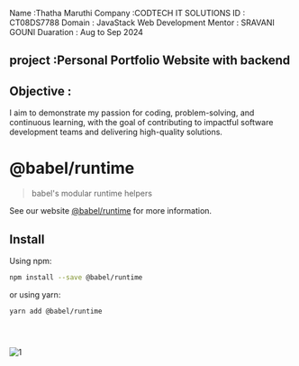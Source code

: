 Name :Thatha Maruthi
Company :CODTECH IT SOLUTIONS
ID : CT08DS7788
Domain : JavaStack Web Development
Mentor : SRAVANI GOUNI
Duaration : Aug to Sep 2024
## project :Personal Portfolio Website with backend
## Objective : 
I aim to demonstrate my passion for coding, problem-solving, and continuous learning, with the goal of contributing to impactful software development teams and delivering high-quality solutions.
# @babel/runtime

> babel's modular runtime helpers

See our website [@babel/runtime](https://babeljs.io/docs/babel-runtime) for more information.

## Install

Using npm:

```sh
npm install --save @babel/runtime

```



or using yarn:






```sh
yarn add @babel/runtime





```
![1](https://github.com/user-attachments/assets/549b21fd-cf5f-4099-84f8-e63f4825a5a3)





